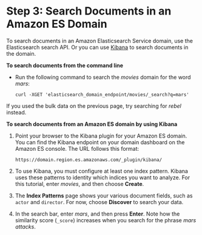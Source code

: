 # Step 3: Search Documents in an Amazon ES Domain<a name="es-gsg-search"></a>

To search documents in an Amazon Elasticsearch Service domain, use the Elasticsearch search API\. Or you can use [Kibana](es-kibana.md#es-managedomains-kibana) to search documents in the domain\.

**To search documents from the command line**
+ Run the following command to search the *movies* domain for the word *mars*:

  ```
  curl -XGET 'elasticsearch_domain_endpoint/movies/_search?q=mars'
  ```

If you used the bulk data on the previous page, try searching for *rebel* instead\.

**To search documents from an Amazon ES domain by using Kibana**

1. Point your browser to the Kibana plugin for your Amazon ES domain\. You can find the Kibana endpoint on your domain dashboard on the Amazon ES console\. The URL follows this format:

   ```
   https://domain.region.es.amazonaws.com/_plugin/kibana/
   ```

1. To use Kibana, you must configure at least one index pattern\. Kibana uses these patterns to identity which indices you want to analyze\. For this tutorial, enter *movies*, and then choose **Create**\.

1. The **Index Patterns** page shows your various document fields, such as `actor` and `director`\. For now, choose **Discover** to search your data\.

1. In the search bar, enter *mars*, and then press **Enter**\. Note how the similarity score \(`_score`\) increases when you search for the phrase *mars attacks*\.